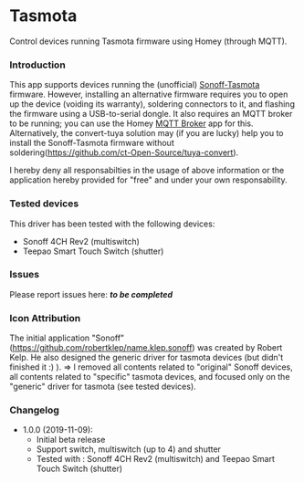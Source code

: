 # Tasmota

Control devices running Tasmota firmware using Homey (through MQTT).

### Introduction

This app supports devices running the (unofficial) [Sonoff-Tasmota](https://github.com/arendst/Sonoff-Tasmota/) firmware. However, installing an alternative firmware requires you to open up the device (voiding its warranty), soldering connectors to it, and flashing the firmware using a USB-to-serial dongle. It also requires an MQTT broker to be running; you can use the Homey [MQTT Broker](https://apps.athom.com/app/nl.scanno.mqttbroker) app for this.
Alternatively, the convert-tuya solution may (if you are lucky) help you to install the Sonoff-Tasmota firmware without soldering(https://github.com/ct-Open-Source/tuya-convert).

I hereby deny all responsabilties in the usage of above information or the application hereby provided for "free" and under your own responsability.

### Tested devices

This driver has been tested with the following devices:

* Sonoff 4CH Rev2 (multiswitch)
* Teepao Smart Touch Switch (shutter)

### Issues

Please report issues here: ***to be completed***

### Icon Attribution

The initial application "Sonoff"(https://github.com/robertklep/name.klep.sonoff) was created by Robert Kelp.
He also designed the generic driver for tasmota devices (but didn't finished it :) ).
=> I removed all contents related to "original" Sonoff devices, all contents related to "specific" tasmota devices, and focused only on the "generic" driver for tasmota (see tested devices).

### Changelog

* 1.0.0 (2019-11-09):
  * Initial beta release
  * Support switch, multiswitch (up to 4) and shutter
  * Tested with : Sonoff 4CH Rev2 (multiswitch) and Teepao Smart Touch Switch (shutter)
